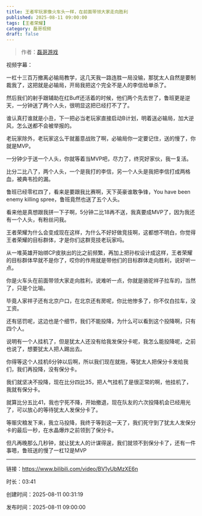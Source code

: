 ```yaml
---
title: 王者牢玩家像火车头一样，在前面带领大家走向胜利
published: 2025-08-11 09:00:00
tags: [王者荣耀]
category: 磊哥视频
draft: false
---
```



> 作者：[磊哥游戏](https://space.bilibili.com/268941858)

视频字幕：

一杠十三百万撤离必输局教学，这几天我一路连胜一局没输，那犹太人自然是要制裁我了，这把就是必输局，开局我把这个完全不是人的李信给单杀了。

然后我们的射手跟辅助在红Buff还活着的时候，他们两个先去世了，鲁班更是逆天，一分钟送了两个人头，很明显这把已经打不了了。

谁认真打谁就是小丑，下一把必当老玩家直接启动B计划，明着送必输局，加大逆风，怎么送都不会被举报的。

老玩家除外，老玩家这么干就蓄意战败了啊，必输局你一定要记住，送的慢了，你就是MVP。

一分钟少于送一个人头，你就等着当MVP吧，尽力了，终究好家伙，我一复活。

比分二比八了，两个人头，一个是我打的李信，另一个人头是我把李信打成两格血，被典韦捡的漏。

鲁班已经零杠四了，看来是要跟我比赛啊，天下英豪谁敢争锋，You have been enemy killing spree，鲁班竟然也送了五个人头。

看来他是真想跟我拼一下子啊，5分钟二比18再不送，我真要成MVP了，因为我还有一个人头，有粉丝问我。

王者荣耀为什么会变成现在这样，为什么不好好做竞技啊，这都想不明白，你觉得王者荣耀的目标群体，才是你们这群竞技老玩家吗。

从一堆英雄开始绑CP皮肤出的比之前频繁，再加上把孙权设计成这样，王者荣耀的目标群体早就不是你了，哎你的作用就是带他们的目标群体走向胜利，说好听一点。

你是火车头在前面带领大家走向胜利，说难听一点，你就是骆驼祥子拉车的，当然了，只是个比喻。

毕竟人家祥子还有北京户口，在北京还有房呢，你比他惨多了，你不仅白拉车，没工资。

还有惩罚呢，这边也是个细节，我们不能投降，为什么可以看到这个投降啊，只有四个人。

说明有一个人挂机了，但是犹太人还没有给我发保分卡呢，我怎么能投降呢，之前也说了，想要犹太人把人踢出去。

你得等这个人挂机6分钟以后啊，所以我们现在就拖，等犹太人把保分卡发给我们，我们再投降，没有保分卡。

我们就坚决不投降，现在比分四比35，把人气挂机了是很正常的啊，他挂机了，我就有保分卡。

就算比分五比41，我也宁死不降，开始撤退，现在队友的六次投降机会已经用光了，可以放心的等待犹太人发保分卡了。

等赈灾粮发下来，我立马投降，我终于等到这一天了，我们死守到了犹太人发保分卡的最后一秒，在水晶爆炸之前领到了保分卡。

但凡再晚那么几秒钟，就让犹太人的计谋得逞，我们就领不到保分卡了，还有一件事嗯，鲁班送的慢了一杠12是MVP

---

链接：https://www.bilibili.com/video/BV1yUbMzXE6n

时长：03:41

创建时间：2025-08-11 00:31:19

发布时间：2025-08-11 09:00:00
